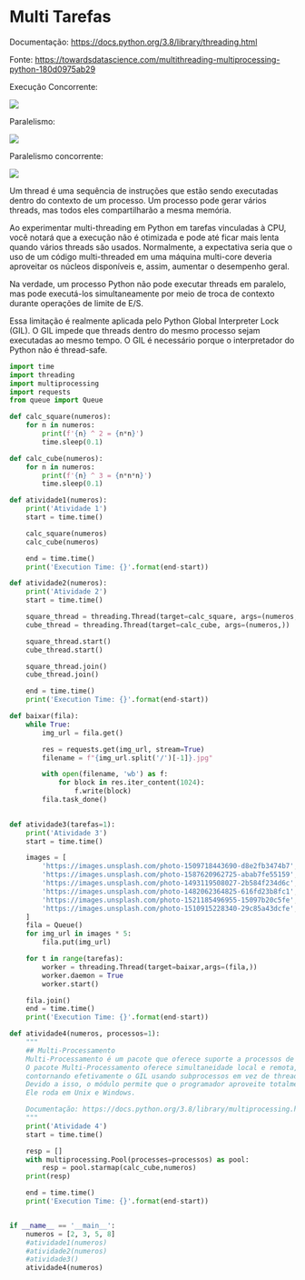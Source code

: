 # Multi Tarefas
Documentação: https://docs.python.org/3.8/library/threading.html

Fonte: https://towardsdatascience.com/multithreading-multiprocessing-python-180d0975ab29

Execução Concorrente: 

<img src="https://miro.medium.com/max/720/1*0_KY5zM4OlYpEdxpMqjEmQ.webp"/>

Paralelismo: 

<img src="https://miro.medium.com/max/640/1*iuM9nenj01Tv-mfQ36c_1g.webp"/>

Paralelismo concorrente: 

<img src="https://miro.medium.com/max/720/1*dNdE7O8exRHD0NKnq3eWJQ.webp"/>

Um thread é uma sequência de instruções que estão sendo executadas dentro do contexto de um processo. 
Um processo pode gerar vários threads, mas todos eles compartilharão a mesma memória.

Ao experimentar multi-threading em Python em tarefas vinculadas à CPU, 
você notará que a execução não é otimizada e pode até ficar mais lenta quando vários threads são usados. 
Normalmente, a expectativa seria que o uso de um código multi-threaded em uma máquina multi-core 
deveria aproveitar os núcleos disponíveis e, assim, aumentar o desempenho geral.

Na verdade, um processo Python não pode executar threads em paralelo, 
mas pode executá-los simultaneamente por meio de troca de contexto 
durante operações de limite de E/S.

Essa limitação é realmente aplicada pelo Python Global Interpreter Lock (GIL). 
O GIL impede que threads dentro do mesmo processo sejam executadas ao mesmo tempo.
O GIL é necessário porque o interpretador do Python não é thread-safe.

```python
import time
import threading
import multiprocessing 
import requests
from queue import Queue

def calc_square(numeros):
    for n in numeros:
        print(f'{n} ^ 2 = {n*n}')
        time.sleep(0.1)

def calc_cube(numeros):
    for n in numeros:
        print(f'{n} ^ 3 = {n*n*n}')
        time.sleep(0.1)

def atividade1(numeros):
    print('Atividade 1')
    start = time.time()

    calc_square(numeros)
    calc_cube(numeros)

    end = time.time()
    print('Execution Time: {}'.format(end-start))

def atividade2(numeros):
    print('Atividade 2')
    start = time.time()

    square_thread = threading.Thread(target=calc_square, args=(numeros,))
    cube_thread = threading.Thread(target=calc_cube, args=(numeros,))

    square_thread.start()
    cube_thread.start()

    square_thread.join()
    cube_thread.join()

    end = time.time()
    print('Execution Time: {}'.format(end-start))

def baixar(fila):
	while True:
		img_url = fila.get()

		res = requests.get(img_url, stream=True)
		filename = f"{img_url.split('/')[-1]}.jpg"

		with open(filename, 'wb') as f:
			for block in res.iter_content(1024):
				f.write(block)
		fila.task_done()
        

def atividade3(tarefas=1):
    print('Atividade 3')
    start = time.time()

    images = [
    	'https://images.unsplash.com/photo-1509718443690-d8e2fb3474b7',
    	'https://images.unsplash.com/photo-1587620962725-abab7fe55159',
    	'https://images.unsplash.com/photo-1493119508027-2b584f234d6c',
    	'https://images.unsplash.com/photo-1482062364825-616fd23b8fc1',
    	'https://images.unsplash.com/photo-1521185496955-15097b20c5fe',
    	'https://images.unsplash.com/photo-1510915228340-29c85a43dcfe',
    ]
    fila = Queue()
    for img_url in images * 5:
        fila.put(img_url)

    for t in range(tarefas):
        worker = threading.Thread(target=baixar,args=(fila,))
        worker.daemon = True
        worker.start()

    fila.join()
    end = time.time()
    print('Execution Time: {}'.format(end-start))

def atividade4(numeros, processos=1):
    """
    ## Multi-Processamento
    Multi-Processamento é um pacote que oferece suporte a processos de desova usando uma API semelhante ao módulo threading. 
    O pacote Multi-Processamento oferece simultaneidade local e remota, 
    contornando efetivamente o GIL usando subprocessos em vez de threads. 
    Devido a isso, o módulo permite que o programador aproveite totalmente vários processadores em uma determinada máquina. 
    Ele roda em Unix e Windows.

    Documentação: https://docs.python.org/3.8/library/multiprocessing.html
    """
    print('Atividade 4')
    start = time.time()

    resp = []
    with multiprocessing.Pool(processes=processos) as pool:
        resp = pool.starmap(calc_cube,numeros)
    print(resp)

    end = time.time()
    print('Execution Time: {}'.format(end-start))


if __name__ == '__main__':
    numeros = [2, 3, 5, 8]
    #atividade1(numeros)
    #atividade2(numeros)
    #atividade3()
    atividade4(numeros)
```
